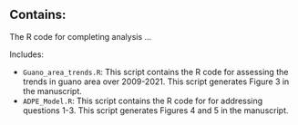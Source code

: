 ## Contains:
The R code for completing analysis ...

Includes:
- `Guano_area_trends.R`: This script contains the R code for assessing the trends in guano area over 2009-2021. This script generates Figure 3 in the manuscript.
- `ADPE_Model.R`: This script contains the R code for for addressing questions 1-3. This script generates Figures 4 and 5 in the manuscript.
